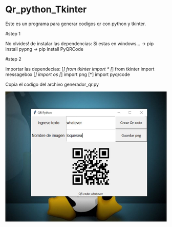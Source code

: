 # Qr_python_Tkinter
Este es un programa para generar codigos qr con python y tkinter.

#step 1

No olvides! de instalar las dependencias:
Si estas en windows...
-> pip install pypng
-> pip install PyQRCode

#step 2

Importar las dependecias:
[*] from tkinter import *
[*] from tkinter import messagebox
[*] import os
[*] import png
[*] import pyqrcode

Copia el codigo del archivo generador_qr.py

![](qrPython.JPG)
